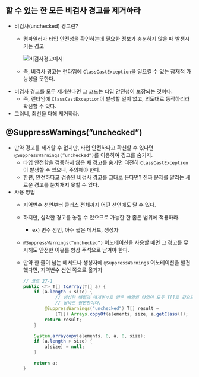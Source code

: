## 할 수 있는 한 모든 비검사 경고를 제거하라

- 비검사(unchecked) 경고란?
    - 컴파일러가 타입 안전성을 확인하는데 필요한 정보가 충분하지 않을 때 발생시키는 경고
        
        ![비검사경고예시](https://github.com/user-attachments/assets/24f3b1f4-2b43-48f7-a54c-b6c7e5f764b3)
        
    - 즉, 비검사 경고는 런타임에 `ClassCastException`을 일으킬 수 있는 잠재적 가능성을 뜻한다.
- 비검사 경고를 모두 제거한다면 그 코드는 타입 안전성이 보장되는 것이다.
    - 즉, 런타임에 `ClassCastException`이 발생할 일이 없고, 의도대로 동작하리라 확신할 수 있다.
- 그러니, 최선을 다해 제거하라.

## @SuppressWarnings(”unchecked”)

- 만약 경고를 제거할 수 없지만, 타입 안전하다고 확신할 수 있다면 `@SuppressWarnings(”unchecked”)`를 이용하여 경고를 숨기자.
    - 타입 안전함을 검증하지 않은 채 경고를 숨기면 여전히 `ClassCastException`이 발생할 수 있으니, 주의해야 한다.
    - 한편, 안전하다고 검증된 비검사 경고를 그대로 둔다면? 진짜 문제를 알리는 새로운 경고를 눈치채지 못할 수 있다.
- 사용 방법
    - 지역번수 선언부터 클래스 전체까지 어떤 선언에도 달 수 있다.
    - 하지만, 심각한 경고를 놓칠 수 있으므로 가능한 한 좁은 범위에 적용하라.
        - ex) 변수 선언, 아주 짧은 메서드, 생성자
    - `@SuppressWarnings(”unchecked”)` 어노테이션을 사용할 때면 그 경고를 무시해도 안전한 이유를 항상 주석으로 남겨야 한다.
    - 만약 한 줄이 넘는 메서드나 생성자에 `@SuppressWarnings` 어노테이션을 발견했다면, 지역변수 선언 쪽으로 옮기자
        
        ```java
        // 코드 27-1
        public <T> T[] toArray(T[] a) {
            if (a.length < size) {
        		    // 생성한 배열과 매개변수로 받은 배열의 타입이 모두 T[]로 같으므로
        		    // 올바른 형변환이다.
                @SuppressWarnings("unchecked") T[] result =
                    (T[]) Arrays.copyOf(elements, size, a.getClass());
                return result;
            }
        
            System.arraycopy(elements, 0, a, 0, size);
            if (a.length > size) {
                a[size] = null;
            }
        
            return a;
        }
        ```
